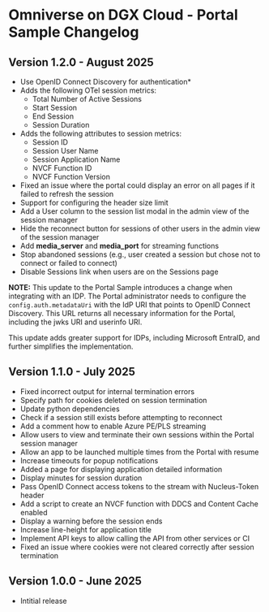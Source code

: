 # Omniverse on DGX Cloud - Portal Sample Changelog

## Version 1.2.0 - August 2025

 - Use OpenID Connect Discovery for authentication*
 - Adds the following OTel session metrics:
	 - Total Number of Active Sessions
	 - Start Session
	 - End Session
	 - Session Duration
- Adds the following attributes to session metrics:
	 - Session ID
	 - Session User Name
	 - Session Application Name
	 - NVCF Function ID
	 - NVCF Function Version
- Fixed an issue where the portal could display an error on all pages if it failed to refresh the session
- Support for configuring the header size limit
- Add a User column to the session list modal in the admin view of the session manager
- Hide the reconnect button for sessions of other users in the admin view of the session manager
- Add **media_server** and **media_port** for streaming functions
- Stop abandoned sessions (e.g., user created a session but chose not to connect or failed to connect)
- Disable Sessions link when users are on the Sessions page

**NOTE:**  This update to the Portal Sample introduces a change when integrating with an IDP. The Portal administrator needs to configure the `config.auth.metadataUri` with the IdP URI that points to OpenID Connect Discovery. This URL returns all necessary information for the Portal, including the jwks URI and userinfo URI.

This update adds greater support for IDPs, including Microsoft EntraID, and further simplifies the implementation.



## Version 1.1.0 - July 2025

- Fixed incorrect output for internal termination errors
- Specify path for cookies deleted on session termination
- Update python dependencies
- Check if a session still exists before attempting to reconnect
- Add a comment how to enable Azure PE/PLS streaming
- Allow users to view and terminate their own sessions within the Portal session manager
- Allow an app to be launched multiple times from the Portal with resume
- Increase timeouts for popup notifications
- Added a page for displaying application detailed information
- Display minutes for session duration
- Pass OpenID Connect access tokens to the stream with Nucleus-Token header
- Add a script to create an NVCF function with DDCS and Content Cache enabled
- Display a warning before the session ends
- Increase line-height for application title
- Implement API keys to allow calling the API from other services or CI
- Fixed an issue where cookies were not cleared correctly after session termination


## Version 1.0.0 - June 2025

- Intitial release
